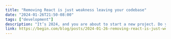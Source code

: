 ```yaml
---
title: "Removing React is just weakness leaving your codebase"
date: "2024-01-26T21:50-08:00"
tags: ["development"]
description: "It’s 2024, and you are about to start a new project. Do you reach for React, a framework you know and love or do you look at one of the other hot new frameworks like Astro, Enhance, 11ty, SvelteKit or gasp, plain vanilla Web Components?"
link: https://begin.com/blog/posts/2024-01-26-removing-react-is-just-weakness-leaving-your-codebase
---
```

